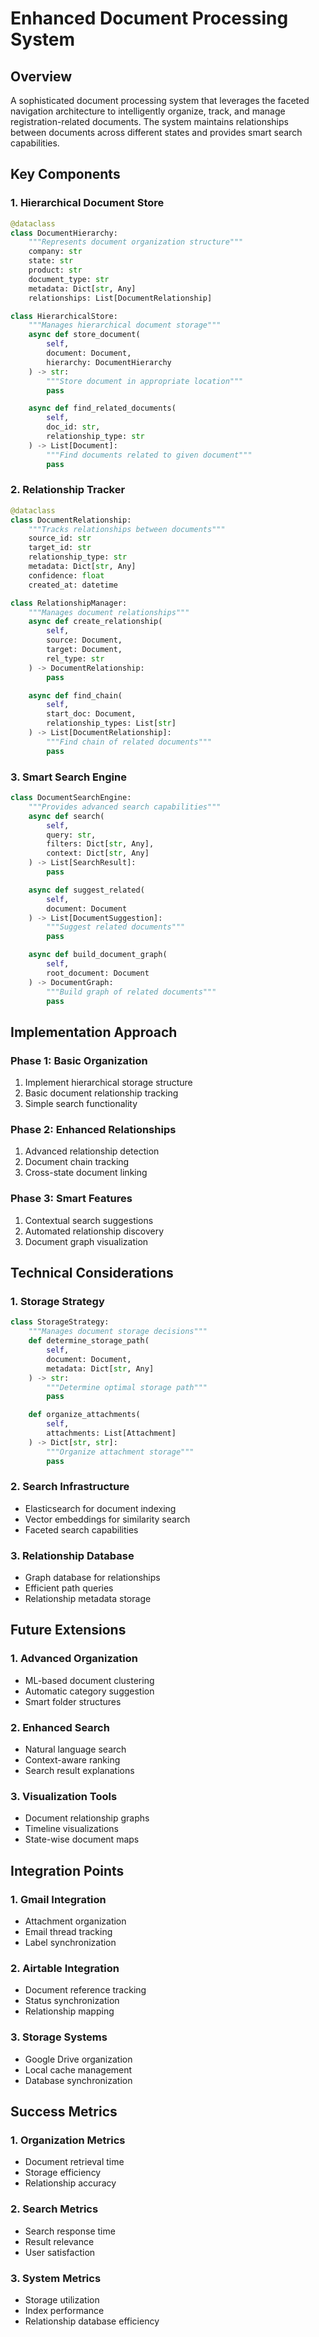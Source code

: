# Enhanced Document Processing System

## Overview
A sophisticated document processing system that leverages the faceted navigation architecture to intelligently organize, track, and manage registration-related documents. The system maintains relationships between documents across different states and provides smart search capabilities.

## Key Components

### 1. Hierarchical Document Store
```python
@dataclass
class DocumentHierarchy:
    """Represents document organization structure"""
    company: str
    state: str
    product: str
    document_type: str
    metadata: Dict[str, Any]
    relationships: List[DocumentRelationship]

class HierarchicalStore:
    """Manages hierarchical document storage"""
    async def store_document(
        self,
        document: Document,
        hierarchy: DocumentHierarchy
    ) -> str:
        """Store document in appropriate location"""
        pass

    async def find_related_documents(
        self,
        doc_id: str,
        relationship_type: str
    ) -> List[Document]:
        """Find documents related to given document"""
        pass
```

### 2. Relationship Tracker
```python
@dataclass
class DocumentRelationship:
    """Tracks relationships between documents"""
    source_id: str
    target_id: str
    relationship_type: str
    metadata: Dict[str, Any]
    confidence: float
    created_at: datetime

class RelationshipManager:
    """Manages document relationships"""
    async def create_relationship(
        self,
        source: Document,
        target: Document,
        rel_type: str
    ) -> DocumentRelationship:
        pass

    async def find_chain(
        self,
        start_doc: Document,
        relationship_types: List[str]
    ) -> List[DocumentRelationship]:
        """Find chain of related documents"""
        pass
```

### 3. Smart Search Engine
```python
class DocumentSearchEngine:
    """Provides advanced search capabilities"""
    async def search(
        self,
        query: str,
        filters: Dict[str, Any],
        context: Dict[str, Any]
    ) -> List[SearchResult]:
        pass

    async def suggest_related(
        self,
        document: Document
    ) -> List[DocumentSuggestion]:
        """Suggest related documents"""
        pass

    async def build_document_graph(
        self,
        root_document: Document
    ) -> DocumentGraph:
        """Build graph of related documents"""
        pass
```

## Implementation Approach

### Phase 1: Basic Organization
1. Implement hierarchical storage structure
2. Basic document relationship tracking
3. Simple search functionality

### Phase 2: Enhanced Relationships
1. Advanced relationship detection
2. Document chain tracking
3. Cross-state document linking

### Phase 3: Smart Features
1. Contextual search suggestions
2. Automated relationship discovery
3. Document graph visualization

## Technical Considerations

### 1. Storage Strategy
```python
class StorageStrategy:
    """Manages document storage decisions"""
    def determine_storage_path(
        self,
        document: Document,
        metadata: Dict[str, Any]
    ) -> str:
        """Determine optimal storage path"""
        pass

    def organize_attachments(
        self,
        attachments: List[Attachment]
    ) -> Dict[str, str]:
        """Organize attachment storage"""
        pass
```

### 2. Search Infrastructure
- Elasticsearch for document indexing
- Vector embeddings for similarity search
- Faceted search capabilities

### 3. Relationship Database
- Graph database for relationships
- Efficient path queries
- Relationship metadata storage

## Future Extensions

### 1. Advanced Organization
- ML-based document clustering
- Automatic category suggestion
- Smart folder structures

### 2. Enhanced Search
- Natural language search
- Context-aware ranking
- Search result explanations

### 3. Visualization Tools
- Document relationship graphs
- Timeline visualizations
- State-wise document maps

## Integration Points

### 1. Gmail Integration
- Attachment organization
- Email thread tracking
- Label synchronization

### 2. Airtable Integration
- Document reference tracking
- Status synchronization
- Relationship mapping

### 3. Storage Systems
- Google Drive organization
- Local cache management
- Database synchronization

## Success Metrics

### 1. Organization Metrics
- Document retrieval time
- Storage efficiency
- Relationship accuracy

### 2. Search Metrics
- Search response time
- Result relevance
- User satisfaction

### 3. System Metrics
- Storage utilization
- Index performance
- Relationship database efficiency
